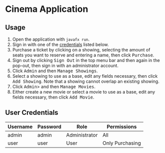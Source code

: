 # Cinema Application

## Usage

1. Open the application with `javafx run`.
2. Sign in with one of the [credentials](#user-credentials) listed below.
3. Purchase a ticket by clicking on a showing, selecting the amount of seats you want to reserve and entering a name, then click <kbd>Purchase</kbd>.
4. Sign out by clicking <kbd>Sign Out</kbd> in the top menu bar and then again in the pop-out, then sign in with an administrator account.
5. Click <kbd>Admin</kbd> and then <kbd>Manage Showings</kbd>.
6. Select a showing to use as a base, edit any fields necessary, then click <kbd>Add Showing</kbd>. Note that a showing cannot overlap an existing showing.
7. Click <kbd>Admin</kbd>> and then <kbd>Manage Movies</kbd>.
8. Either create a new movie or select a movie to use as a base, edit any fields necessary, then click <kbd>Add Movie</kbd>.

## User Credentials

| Username | Password | Role          | Permissions     |
|----------|----------|---------------|-----------------|
| admin    | admin    | Administrator | All             |
| user     | user     | User          | Only Purchasing |
